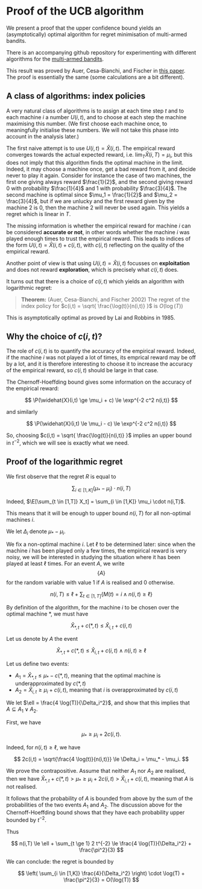 # Proof of the UCB algorithm

We present a proof that the upper confidence bound yields an (asymptotically) optimal algorithm for regret minimisation of multi-armed bandits.

There is an accompanying github repository for experimenting with different algorithms for the [multi-armed bandits](https://github.com/nathanael-fijalkow/Multi-Armed-Bandits).

This result was proved by Auer, Cesa-Bianchi, and Fischer in [this paper](http://homes.di.unimi.it/cesa-bianchi/Pubblicazioni/ml-02.pdf). 
The proof is essentially the same (some calculations are a bit different).

## A class of algorithms: index policies

A very natural class of algorithms is to assign at each time step $t$ and to each machine $i$ a number $U(i,t)$, 
and to choose at each step the machine maximising this number.
(We first choose each machine once, to meaningfully initialise these numbers. We will not take this phase into account in the analysis later.)

The first naive attempt is to use $U(i,t) = \widehat{X}(i,t)$.
The empirical reward converges towards the actual expected reward, i.e. $\lim_T \widehat{X}(i,T) = \mu_i$,
but this does not imply that this algorithm finds the optimal machine in the limit.
Indeed, it may choose a machine once, get a bad reward from it, and decide never to play it again.
Consider for instance the case of two machines, the first one giving always reward $\frac{1}{2}$, and the second giving reward $0$ with probability $\frac{1}{4}$
and $1$ with probability $\frac{3}{4}$. The second machine is optimal since $\mu_1 = \frac{1}{2}$ and $\mu_2 = \frac{3}{4}$, but if we are unlucky and the first reward given by the machine $2$ is $0$,
then the machine $2$ will never be used again. This yields a regret which is linear in $T$.

The missing information is whether the empirical reward for machine $i$ can be considered **accurate or not**, in other words whether the machine $i$ was played enough times to trust the empirical reward.
This leads to indices of the form $U(i,t) = \widehat{X}(i,t) + c(i,t)$, with $c(i,t)$ reflecting on the quality of the empirical reward.

Another point of view is that using $U(i,t) = \widehat{X}(i,t)$ focusses on **exploitation** and does not reward **exploration**, which is precisely what $c(i,t)$ does.

It turns out that there is a choice of $c(i,t)$ which yields an algorithm with logarithmic regret:

> **Theorem:** (Auer, Cesa-Bianchi, and Fischer 2002)
The regret of the index policy for $c(i,t) = \sqrt{ \frac{\log(t)}{n(i,t)} }$ is $O(\log(T))$

This is asymptotically optimal as proved by Lai and Robbins in 1985.

## Why the choice of $c(i,t)$?

The role of $c(i,t)$ is to quantify the accuracy of the empirical reward.
Indeed, if the machine $i$ was not played a lot of times, its emprical reward may be off by a lot, 
and it is therefore interesting to choose it to increase the accuracy of the empirical reward, so $c(i,t)$ should be large in that case.

The Chernoff-Hoeffding bound gives some information on the accuracy of the empirical reward:

$$
\P(\widehat{X}(i,t) \ge \mu_i + c) \le \exp^{-2 c^2 n(i,t)}
$$

and similarly

$$
\P(\widehat{X}(i,t) \le \mu_i - c) \le \exp^{-2 c^2 n(i,t)}
$$

So, choosing $c(i,t) = \sqrt{ \frac{\log(t)}{n(i,t)} }$ implies an upper bound in $t^{-2}$, which we will see is exactly what we need.

## Proof of the logarithmic regret

We first observe that the regret $R$ is equal to

$$
\sum_{i \in [1,K]} (\mu_* - \mu_i) \cdot n(i,T)
$$

Indeed, $\E[\sum_{t \in [1,T]} X_t] = \sum_{i \in [1,K]} \mu_i \cdot n(i,T)$.

This means that it will be enough to upper bound $n(i,T)$ for all non-optimal machines $i$.

We let $\Delta_i$ denote $\mu_* - \mu_i$.

We fix a non-optimal machine $i$. 
Let $\ell$ to be determined later: since when the machine $i$ has been played only a few times, the empirical reward is very noisy,
we will be interested in studying the situation where it has been played at least $\ell$ times.
For an event $A$, we write $$\{A\}$$ for the random variable with value $1$ if $A$ is realised and $0$ otherwise. 

$$
n(i,T) \le \ell + \sum_{t \in [1,T]} \{M(t) = i \wedge n(i,t) \ge \ell\}
$$

By definition of the algorithm, for the machine $i$ to be chosen over the optimal machine $*$, we must have

$$
\widehat{X}_{*,t} + c(*,t) \le \widehat{X}_{i,t} + c(i,t)
$$

Let us denote by $A$ the event

$$
\widehat{X}_{*,t} + c(*,t) \le \widehat{X}_{i,t} + c(i,t)\ \wedge\ n(i,t) \ge \ell
$$

Let us define two events:
* $A_1 = \widehat{X}_{*,t} \le \mu_{*} - c(*,t)$, meaning that the optimal machine is underapproximated by $c(*,t)$
* $A_2 = \widehat{X}_{i,t} \ge \mu_i + c(i,t)$, meaning that $i$ is overapproximated by $c(i,t)$

We let $\ell = \frac{4 \log(T)}{\Delta_i^2}$, and show that this implies that
$A \subseteq A_1 \vee A_2$.

First, we have

$$
\mu_* \ge \mu_i + 2 c(i,t).
$$

Indeed, for $n(i,t) \ge \ell$, we have

$$
2c(i,t) = \sqrt{\frac{4 \log(t)}{n(i,t)}} \le \Delta_i = \mu_* - \mu_i.
$$

We prove the contrapositive. Assume that neither $A_1$ nor $A_2$ are realised, then we have
$\widehat{X}_{*,t} + c(*,t) > \mu_{*} \ge \mu_i + 2 c(i,t) > \widehat{X}_{i,t} + c(i,t)$,
meaning that $A$ is not realised.

It follows that the probability of $A$ is bounded from above by the sum of the probabilities of the two events $A_1$ and $A_2$.
The discussion above for the Chernoff-Hoeffding bound shows that they have each probability upper bounded by $t^{-2}$.

Thus

$$
n(i,T) \le \ell + \sum_{t \ge 1} 2 t^{-2} \le \frac{4 \log(T)}{\Delta_i^2} + \frac{\pi^2}{3}
$$

We can conclude: the regret is bounded by 

$$
\left( \sum_{i \in [1,K]} \frac{4}{\Delta_i^2} \right) \cdot \log(T) + \frac{\pi^2}{3} = O(\log(T))
$$

